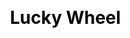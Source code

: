 ---
title: Lucky Wheel
layout: lucky_wheel/lucky_wheel_default
description: How lucky you are, let lucky wheel decide.
js: ["js/game/lucky_wheel/lucky_wheel.js"]
css: ["css/game/lucky_wheel/lucky_wheel.css"]
aliases: "/en/game/lucky_wheel/default/"
---